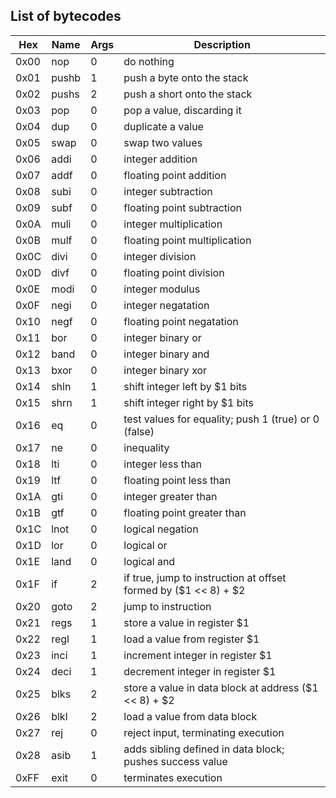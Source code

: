 List of bytecodes
-----------------

| Hex  |  Name  | Args |  Description 
|------|--------|------|--------------
| 0x00 |  nop   |  0   |  do nothing |
| 0x01 |  pushb |  1   |  push a byte onto the stack |
| 0x02 |  pushs |  2   |  push a short onto the stack |
| 0x03 |  pop   |  0   |  pop a value, discarding it |
| 0x04 |  dup   |  0   |  duplicate a value |
| 0x05 |  swap  |  0   |  swap two values |
| 0x06 |  addi  |  0   |  integer addition |
| 0x07 |  addf  |  0   |  floating point addition |
| 0x08 |  subi  |  0   |  integer subtraction |
| 0x09 |  subf  |  0   |  floating point subtraction |
| 0x0A |  muli  |  0   |  integer multiplication |
| 0x0B |  mulf  |  0   |  floating point multiplication |
| 0x0C |  divi  |  0   |  integer division |
| 0x0D |  divf  |  0   |  floating point division |
| 0x0E |  modi  |  0   |  integer modulus |
| 0x0F |  negi  |  0   |  integer negatation |
| 0x10 |  negf  |  0   |  floating point negatation |
| 0x11 |  bor   |  0   |  integer binary or |
| 0x12 |  band  |  0   |  integer binary and |
| 0x13 |  bxor  |  0   |  integer binary xor |
| 0x14 |  shln  |  1   |  shift integer left by $1 bits |
| 0x15 |  shrn  |  1   |  shift integer right by $1 bits |
| 0x16 |  eq    |  0   |  test values for equality; push 1 (true) or 0 (false) |
| 0x17 |  ne    |  0   |  inequality |
| 0x18 |  lti   |  0   |  integer less than |
| 0x19 |  ltf   |  0   |  floating point less than |
| 0x1A |  gti   |  0   |  integer greater than |
| 0x1B |  gtf   |  0   |  floating point greater than |
| 0x1C |  lnot  |  0   |  logical negation |
| 0x1D |  lor   |  0   |  logical or |
| 0x1E |  land  |  0   |  logical and |
| 0x1F |  if    |  2   |  if true, jump to instruction at offset formed by ($1 << 8) + $2 |
| 0x20 |  goto  |  2   |  jump to instruction |
| 0x21 |  regs  |  1   |  store a value in register $1 |
| 0x22 |  regl  |  1   |  load a value from register $1 |
| 0x23 |  inci  |  1   |  increment integer in register $1 |
| 0x24 |  deci  |  1   |  decrement integer in register $1 |
| 0x25 |  blks  |  2   |  store a value in data block at address ($1 << 8) + $2 |
| 0x26 |  blkl  |  2   |  load a value from data block |
| 0x27 |  rej   |  0   |  reject input, terminating execution | 
| 0x28 |  asib  |  1   |  adds sibling defined in data block; pushes success value |
| 0xFF |  exit  |  0   |  terminates execution |
